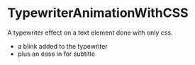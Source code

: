 # TypewriterAnimationWithCSS

A typewriter effect on a text element done with only css.

- a blink added to the typewriter 
- plus an ease in for subtitle
